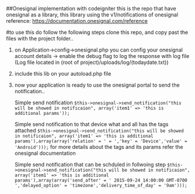 ##Onesignal implementation with codeigniter
this is the repo that have onesignal as a library,
this library using the v1/notifications of onesignal reference: https://documentation.onesignal.com/reference

#to use this do follow the following steps
clone this repo, and copy past the files with the project folder..

1) on Application->config->onesignal.php you can config your onesignal account details 
    -> enable the debug flag to log the response with log file (Log file located in (root of project)/uploads/log/(todaydate.txt))
2) include this lib on your autoload.php file
3) now your application is ready to use the onesignal portal to send the notification..
   
    Simple send notification
    ```$this->onesignal->send_notification("this will be showed in notificaion", array('item1' => 'this is additional params'));```
 
    Simple send notification to that device what and all has the tags attached
    ```$this->onesignal->send_notification("this will be showed in notificaion", array('item1' => 'this is additional params'),array(array('relation' = ' = ','key' = 'Device','value' = 'Android')));```
    for more details about the tags and its params refer the onesignal documentation

    Simple send notification that can be schduled in follwoing step
    ```$this->onesignal->send_notification("this will be showed in notificaion", array('item1' => 'this is additional params'),array(array('send_after' = ' 2015-09-24 14:00:00 GMT-0700 ','delayed_option' = 'timezone','delivery_time_of_day' = '9am')));```
